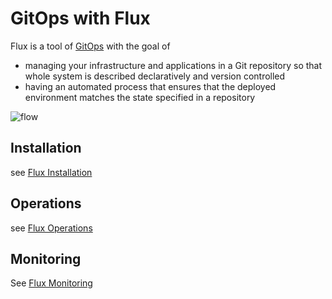 # GitOps with Flux

Flux is a tool of [GitOps](https://toolkit.fluxcd.io/core-concepts/#gitops) with the goal of

- managing your infrastructure and applications in a Git repository so that whole system is described declaratively and version controlled
- having an automated process that ensures that the deployed environment matches the state specified in a repository

![flow](https://toolkit.fluxcd.io/diagrams/gitops-toolkit.png)

## Installation

see [Flux Installation](installation.md)

## Operations

see [Flux Operations](operations.md)

## Monitoring

See [Flux Monitoring](monitoring.md)
